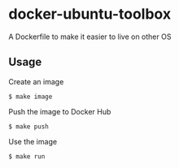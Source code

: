 # docker-ubuntu-toolbox
A Dockerfile to make it easier to live on other OS

## Usage
Create an image

```
$ make image
```

Push the image to Docker Hub

```
$ make push
```

Use the image

```
$ make run
```
